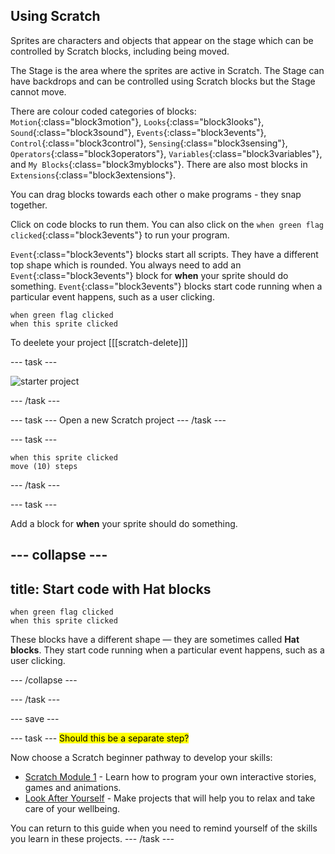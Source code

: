 ## Using Scratch

Sprites are characters and objects that appear on the stage which can be controlled by Scratch blocks, including being moved.

The Stage is the area where the sprites are active in Scratch. The Stage can have backdrops and can be controlled using Scratch blocks but the Stage cannot move.

There are colour coded categories of blocks: `Motion`{:class="block3motion"}, `Looks`{:class="block3looks"}, `Sound`{:class="block3sound"}, `Events`{:class="block3events"}, `Control`{:class="block3control"}, `Sensing`{:class="block3sensing"}, `Operators`{:class="block3operators"}, `Variables`{:class="block3variables"}, and `My Blocks`{:class="block3myblocks"}. There are also most blocks in `Extensions`{:class="block3extensions"}.

You can drag blocks towards each other o make programs - they snap together.

Click on code blocks to run them. You can also click on the `when green flag clicked`{:class="block3events"} to run your program.

`Event`{:class="block3events"} blocks start all scripts. They have a different top shape which is rounded. You always need to add an `Event`{:class="block3events"} block for **when** your sprite should do something. `Event`{:class="block3events"} blocks start code running when a particular event happens, such as a user clicking.

```blocks3
when green flag clicked
when this sprite clicked
```

To deelete your project [[[scratch-delete]]]

--- task ---
 
![starter project](images/starter_project.png)

--- /task ---

--- task ---
Open a new Scratch project
--- /task ---

--- task ---

```blocks3
when this sprite clicked
move (10) steps
```

--- /task ---

--- task ---

Add a block for **when** your sprite should do something.

--- collapse ---
---
title: Start code with Hat blocks
---

```blocks3
when green flag clicked
when this sprite clicked
```

These blocks have a different shape — they are sometimes called **Hat blocks**. They start code running when a particular event happens, such as a user clicking.

--- /collapse ---

--- /task ---

--- save ---

--- task ---
<mark>Should this be a separate step?</mark>

Now choose a Scratch beginner pathway to develop your skills:

+ [Scratch Module 1](https://projects.raspberrypi.org/en/codeclub/scratch-module-1) - Learn how to program your own interactive stories, games and animations. 
+ [Look After Yourself]() - Make projects that will help you to relax and take care of your wellbeing.

You can return to this guide when you need to remind yourself of the skills you learn in these projects. 
--- /task ---

